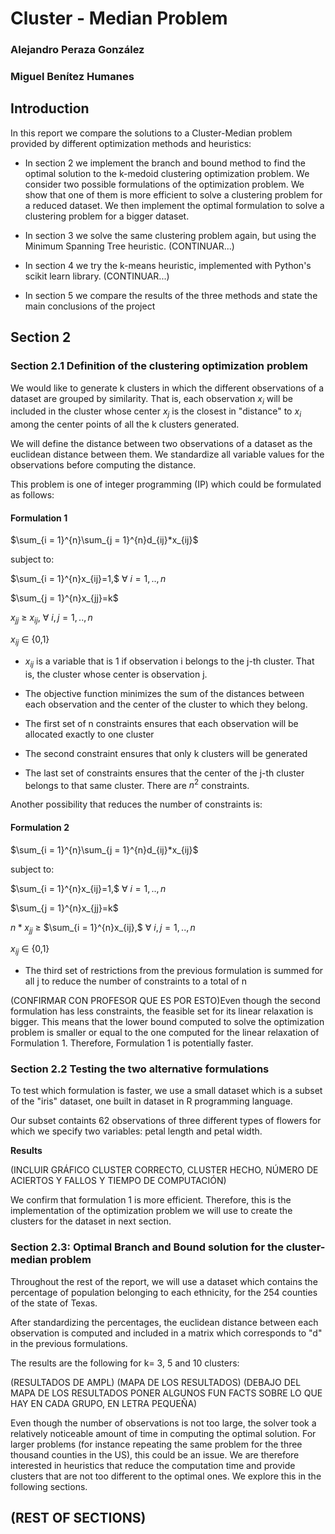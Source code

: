 # **Cluster - Median Problem**

### Alejandro Peraza González
### Miguel Benítez Humanes

## **Introduction**

In this report we compare the solutions to a Cluster-Median problem provided by different optimization methods and heuristics:

- In section 2 we implement the branch and bound method to find the optimal solution to the k-medoid clustering optimization problem. We consider two possible formulations of the optimization problem. We show that one of them is more efficient to solve a clustering problem for a reduced dataset. We then implement the optimal formulation to solve a clustering problem for a bigger dataset.

- In section 3 we solve the same clustering problem again, but using the Minimum Spanning Tree heuristic. (CONTINUAR...)

- In section 4 we try the k-means heuristic, implemented with Python's scikit learn library. (CONTINUAR...)

- In section 5 we compare the results of the three methods and state the main conclusions of the project

## **Section 2**

### Section 2.1 Definition of the clustering optimization problem

We would like to generate k clusters in which the different observations of a dataset are grouped by similarity. That is, each observation $x_{i}$ will be included in the cluster whose center $x_{j}$ is the closest in "distance" to $x_{i}$ among the center points of all the k clusters generated. 

We will define the distance between two observations of a dataset as the euclidean distance between them. We standardize all variable values for the observations before computing the distance.

This problem is one of integer programming (IP) which could be formulated as follows:

#### Formulation 1

$\sum_{i = 1}^{n}\sum_{j = 1}^{n}d_{ij}*x_{ij}$

subject to:

$\sum_{i = 1}^{n}x_{ij}=1,$ $\forall$ $i=1,..,n$

$\sum_{j = 1}^{n}x_{jj}=k$

$x_{jj}$ $\geq$ $x_{ij},$ $\forall$ $i,j=1,..,n$

$x_{ij}$ $\in$ {0,1}


- $x_{ij}$ is a variable that is 1 if observation i belongs to the j-th cluster. That is, the cluster whose center is observation j. 


- The objective function minimizes the sum of the distances between each observation and the center of the cluster to which they belong. 

- The first set of n constraints ensures that each observation will be allocated exactly to one cluster

- The second constraint ensures that only k clusters will be generated

- The last set of constraints ensures that the center of the j-th cluster belongs to that same cluster. There are $n^2$ constraints. 


Another possibility that reduces the number of constraints is: 


#### Formulation 2

$\sum_{i = 1}^{n}\sum_{j = 1}^{n}d_{ij}*x_{ij}$

subject to:

$\sum_{i = 1}^{n}x_{ij}=1,$ $\forall$ $i=1,..,n$

$\sum_{j = 1}^{n}x_{jj}=k$

$n*x_{jj}$ $\geq$ $\sum_{i = 1}^{n}x_{ij},$ $\forall$ $i,j=1,..,n$

$x_{ij}$ $\in$ {0,1}

- The third set of restrictions from the previous formulation is summed for all j to reduce the number of constraints to a total of n

(CONFIRMAR CON PROFESOR QUE ES POR ESTO)Even though the second formulation has less constraints, the feasible set for its linear relaxation is bigger. This means that the lower bound computed to solve the optimization problem is smaller or equal to the one computed for the linear relaxation of Formulation 1. Therefore, Formulation 1 is potentially faster. 

### Section 2.2 Testing the two alternative formulations

To test which formulation is faster, we use a small dataset which is a subset of the "iris" dataset, one built in dataset in R programming language. 

Our subset containts 62 observations of three different types of flowers for which we specify two variables: petal length and petal width.

**Results**

(INCLUIR GRÁFICO CLUSTER CORRECTO, CLUSTER HECHO, NÚMERO DE ACIERTOS Y FALLOS Y TIEMPO DE COMPUTACIÓN)

We confirm that formulation 1 is more efficient. Therefore, this is the implementation of the optimization problem we will use to create the clusters for the dataset in next section. 

### Section 2.3: Optimal Branch and Bound solution for the cluster-median problem

Throughout the rest of the report, we will use a dataset which contains the percentage of population belonging to each ethnicity, for the 254 counties of the state of Texas. 

After standardizing the percentages, the euclidean distance between each observation is computed and included in a matrix which corresponds to "d" in the previous formulations. 

The results are the following for k= 3, 5 and 10 clusters: 

(RESULTADOS DE AMPL)
(MAPA DE LOS RESULTADOS)
(DEBAJO DEL MAPA DE LOS RESULTADOS PONER ALGUNOS FUN FACTS SOBRE
LO QUE HAY EN CADA GRUPO, EN LETRA PEQUEÑA)

Even though the number of observations is not too large, the solver took a relatively noticeable amount of time in computing the optimal solution. For larger problems (for instance repeating the same problem for the three thousand counties in the US), this could be an issue. We are therefore interested in heuristics that reduce the computation time and provide clusters that are not too different to the optimal ones. We explore this in the following sections. 

## (REST OF SECTIONS)

